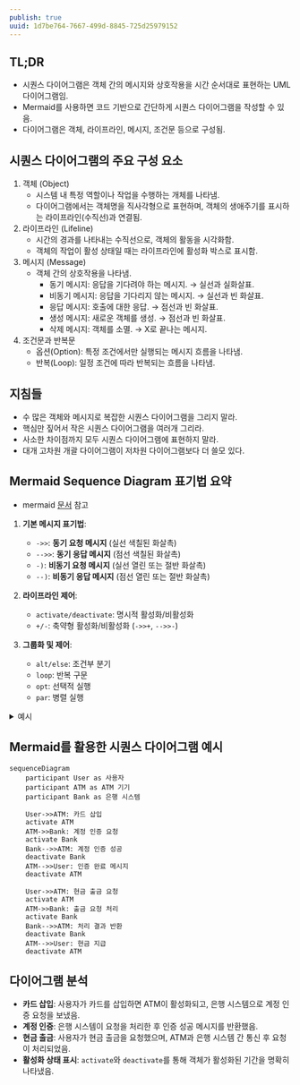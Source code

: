 ```yaml
---
publish: true
uuid: 1d7be764-7667-499d-8845-725d25979152
---
```


## TL;DR

- 시퀀스 다이어그램은 객체 간의 메시지와 상호작용을 시간 순서대로 표현하는 UML 다이어그램임.
- Mermaid를 사용하면 코드 기반으로 간단하게 시퀀스 다이어그램을 작성할 수 있음.
- 다이어그램은 객체, 라이프라인, 메시지, 조건문 등으로 구성됨.

## 시퀀스 다이어그램의 주요 구성 요소

1. 객체 (Object)
    - 시스템 내 특정 역할이나 작업을 수행하는 개체를 나타냄.
    - 다이어그램에서는 객체명을 직사각형으로 표현하며, 객체의 생애주기를 표시하는 라이프라인(수직선)과 연결됨.
2. 라이프라인 (Lifeline)
    - 시간의 경과를 나타내는 수직선으로, 객체의 활동을 시각화함.
    - 객체의 작업이 활성 상태일 때는 라이프라인에 활성화 박스로 표시함.
3. 메시지 (Message)
    - 객체 간의 상호작용을 나타냄.
        - 동기 메시지: 응답을 기다려야 하는 메시지. → 실선과 실화살표.
        - 비동기 메시지: 응답을 기다리지 않는 메시지. → 실선과 빈 화살표.
        - 응답 메시지: 호출에 대한 응답. → 점선과 빈 화살표.
        - 생성 메시지: 새로운 객체를 생성. → 점선과 빈 화살표.
        - 삭제 메시지: 객체를 소멸. → X로 끝나는 메시지.
4. 조건문과 반복문
    - 옵션(Option): 특정 조건에서만 실행되는 메시지 흐름을 나타냄.
    - 반복(Loop): 일정 조건에 따라 반복되는 흐름을 나타냄.

## 지침들

- 수 많은 객체와 메시지로 복잡한 시퀀스 다이어그램을 그리지 말라.
- 핵심만 짚어서 작은 시퀀스 다이어그램을 여러개 그리라.
- 사소한 차이점까지 모두 시퀀스 다이어그램에 표현하지 말라.
- 대개 고차원 개괄 다이어그램이 저차원 다이어그램보다 더 쓸모 있다.

## **Mermaid Sequence Diagram 표기법 요약**

- mermaid [문서](https://mermaid.js.org/syntax/sequenceDiagram.html#messages) 참고

1. **기본 메시지 표기법**:
    - `->>`: **동기 요청 메시지** (실선 색칠된 화살촉)
    - `-->>`: **동기 응답 메시지** (점선 색칠된 화살촉)
    - `-)`: **비동기 요청 메시지** (실선 열린 또는 절반 화살촉)
    - `--)`: **비동기 응답 메시지** (점선 열린 또는 절반 화살촉)

2. **라이프라인 제어**:
    - `activate/deactivate`: 명시적 활성화/비활성화
    - `+/-`: 축약형 활성화/비활성화 (`->>+`, `-->>-`)

3. **그룹화 및 제어**:
    - `alt/else`: 조건부 분기
    - `loop`: 반복 구문
    - `opt`: 선택적 실행
    - `par`: 병렬 실행

<details class="note" markdown="1">
<summary>예시</summary>

~~~plaintext
sequenceDiagram
    A->>B: 요청
    activate B
    B-->>A: 응답
    deactivate B
~~~

~~~plaintext
sequenceDiagram
    A->>+B: 요청
    B-->>-A: 응답
~~~

~~~plaintext
alt 조건
    A->>B: 메시지
else 조건
    A->>B: 메시지
end
~~~

~~~plaintext
loop 조건
    A->>B: 메시지
end
~~~

~~~plaintext
par 병렬 실행
    A->>B: 메시지
    A->>C: 메시지
end
~~~

</details>

## Mermaid를 활용한 시퀀스 다이어그램 예시

~~~mermaid
sequenceDiagram
    participant User as 사용자
    participant ATM as ATM 기기
    participant Bank as 은행 시스템

    User->>ATM: 카드 삽입
    activate ATM
    ATM->>Bank: 계정 인증 요청
    activate Bank
    Bank-->>ATM: 계정 인증 성공
    deactivate Bank
    ATM-->>User: 인증 완료 메시지
    deactivate ATM

    User->>ATM: 현금 출금 요청
    activate ATM
    ATM->>Bank: 출금 요청 처리
    activate Bank
    Bank-->>ATM: 처리 결과 반환
    deactivate Bank
    ATM-->>User: 현금 지급
    deactivate ATM
~~~

## 다이어그램 분석

- **카드 삽입**: 사용자가 카드를 삽입하면 ATM이 활성화되고, 은행 시스템으로 계정 인증 요청을 보냈음.
- **계정 인증**: 은행 시스템이 요청을 처리한 후 인증 성공 메시지를 반환했음.
- **현금 출금**: 사용자가 현금 출금을 요청했으며, ATM과 은행 시스템 간 통신 후 요청이 처리되었음.
- **활성화 상태 표시**: `activate`와 `deactivate`를 통해 객체가 활성화된 기간을 명확히 나타냈음.